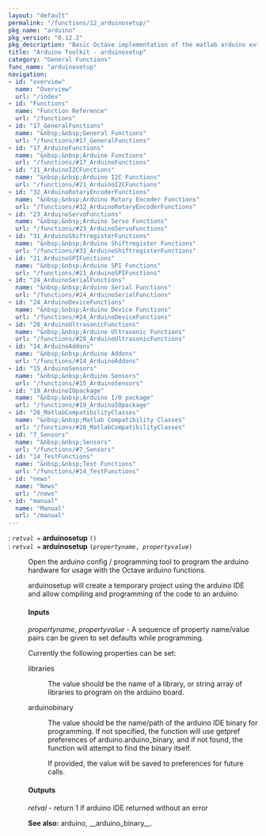 ```yaml
---
layout: "default"
permalink: "/functions/12_arduinosetup/"
pkg_name: "arduino"
pkg_version: "0.12.2"
pkg_description: "Basic Octave implementation of the matlab arduino extension,  allowing communication to a programmed arduino board to control its  hardware."
title: "Arduino Toolkit - arduinosetup"
category: "General Functions"
func_name: "arduinosetup"
navigation:
- id: "overview"
  name: "Overview"
  url: "/index"
- id: "Functions"
  name: "Function Reference"
  url: "/functions"
- id: "17_GeneralFunctions"
  name: "&nbsp;&nbsp;General Functions"
  url: "/functions/#17_GeneralFunctions"
- id: "17_ArduinoFunctions"
  name: "&nbsp;&nbsp;Arduino Functions"
  url: "/functions/#17_ArduinoFunctions"
- id: "21_ArduinoI2CFunctions"
  name: "&nbsp;&nbsp;Arduino I2C Functions"
  url: "/functions/#21_ArduinoI2CFunctions"
- id: "32_ArduinoRotaryEncoderFunctions"
  name: "&nbsp;&nbsp;Arduino Rotary Encoder Functions"
  url: "/functions/#32_ArduinoRotaryEncoderFunctions"
- id: "23_ArduinoServoFunctions"
  name: "&nbsp;&nbsp;Arduino Servo Functions"
  url: "/functions/#23_ArduinoServoFunctions"
- id: "31_ArduinoShiftregisterFunctions"
  name: "&nbsp;&nbsp;Arduino Shiftregister Functions"
  url: "/functions/#31_ArduinoShiftregisterFunctions"
- id: "21_ArduinoSPIFunctions"
  name: "&nbsp;&nbsp;Arduino SPI Functions"
  url: "/functions/#21_ArduinoSPIFunctions"
- id: "24_ArduinoSerialFunctions"
  name: "&nbsp;&nbsp;Arduino Serial Functions"
  url: "/functions/#24_ArduinoSerialFunctions"
- id: "24_ArduinoDeviceFunctions"
  name: "&nbsp;&nbsp;Arduino Device Functions"
  url: "/functions/#24_ArduinoDeviceFunctions"
- id: "28_ArduinoUltrasonicFunctions"
  name: "&nbsp;&nbsp;Arduino Ultrasonic Functions"
  url: "/functions/#28_ArduinoUltrasonicFunctions"
- id: "14_ArduinoAddons"
  name: "&nbsp;&nbsp;Arduino Addons"
  url: "/functions/#14_ArduinoAddons"
- id: "15_ArduinoSensors"
  name: "&nbsp;&nbsp;Arduino Sensors"
  url: "/functions/#15_ArduinoSensors"
- id: "19_ArduinoIOpackage"
  name: "&nbsp;&nbsp;Arduino I/O package"
  url: "/functions/#19_ArduinoIOpackage"
- id: "28_MatlabCompatibilityClasses"
  name: "&nbsp;&nbsp;Matlab Compatibility Classes"
  url: "/functions/#28_MatlabCompatibilityClasses"
- id: "7_Sensors"
  name: "&nbsp;&nbsp;Sensors"
  url: "/functions/#7_Sensors"
- id: "14_TestFunctions"
  name: "&nbsp;&nbsp;Test Functions"
  url: "/functions/#14_TestFunctions"
- id: "news"
  name: "News"
  url: "/news"
- id: "manual"
  name: "Manual"
  url: "/manual"
---
```

<dl class="first-deftypefn">
<dt class="deftypefn" id="index-arduinosetup"><span class="category-def">: </span><span><code class="def-type"><var class="var">retval</var> =</code> <strong class="def-name">arduinosetup</strong> <code class="def-code-arguments">()</code><a class="copiable-link" href="#index-arduinosetup"></a></span></dt>
<dt class="deftypefnx def-cmd-deftypefn" id="index-arduinosetup-1"><span class="category-def">: </span><span><code class="def-type"><var class="var">retval</var> =</code> <strong class="def-name">arduinosetup</strong> <code class="def-code-arguments">(<var class="var">propertyname</var>, <var class="var">propertyvalue</var>)</code><a class="copiable-link" href="#index-arduinosetup-1"></a></span></dt>
<dd><p>Open the arduino config / programming tool to program the arduino hardware for usage with
 the Octave arduino functions.
</p>
<p>arduinosetup will create a temporary project  using the arduino IDE and allow 
 compiling and programming of the code to an arduino. 
</p>
<h4 class="subsubheading" id="Inputs"><span>Inputs<a class="copiable-link" href="#Inputs"></a></span></h4>
 
<p><var class="var">propertyname</var>, <var class="var">propertyvalue</var> - A sequence of property name/value pairs can be given
 to set defaults while programming.
</p>
<p>Currently the following properties can be set:
 </p><dl class="table">
<dt>libraries</dt>
<dd><p>The value should be the name of a library, or string array of libraries to program on the
 arduino board.
 </p></dd>
<dt>arduinobinary</dt>
<dd><p>The value should be the name/path of the arduino IDE binary for programming. If not specified,
 the function will use getpref preferences of arduino.arduino_binary, and if not found, the
 function will attempt to find the binary itself.
</p>
<p>If provided, the value will be saved to preferences for future calls.
 </p></dd>
</dl>

<h4 class="subsubheading" id="Outputs"><span>Outputs<a class="copiable-link" href="#Outputs"></a></span></h4>
<p><var class="var">retval</var> - return 1 if arduino IDE returned without an error
</p>

<p><strong class="strong">See also:</strong> arduino, __arduino_binary__.
 </p></dd></dl>